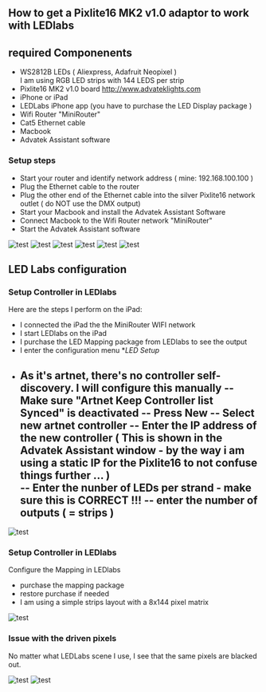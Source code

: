 
## How to get a Pixlite16 MK2 v1.0 adaptor to work with LEDlabs

## required Componenents   
- WS2812B LEDs ( Aliexpress, Adafruit Neopixel )  
  I am using RGB LED strips with 144 LEDS per strip 
- Pixlite16 MK2 v1.0 board http://www.advateklights.com
- iPhone or iPad 
- LEDLabs iPhone app (you have to purchase the LED Display package ) 
- Wifi Router "MiniRouter"  
- Cat5 Ethernet cable 
- Macbook 
- Advatek Assistant software   


### Setup steps 
- Start your router and identify network address ( mine: 192.168.100.100 ) 
- Plug the Ethernet cable to the router 
- Plug the other end of the Ethernet cable into the silver Pixlite16 network outlet ( do NOT use the DMX output) 
- Start your Macbook and install the Advatek Assistant Software 
- Connect Macbook to the Wifi Router network "MiniRouter" 
- Start the Advatek Assistant software 

![test](pics/advatek_conf_1.jpg "Configuraton #1")
![test](pics/advatek_conf_2.jpg "Configuraton #2")
![test](pics/advatek_conf_2A.jpg "Configuraton #2A")
![test](pics/advatek_conf_3.jpg "Configuraton #3")
![test](pics/advatek_conf_4.jpg "Configuraton #4")
![test](pics/advatek_conf_5.jpg "Configuraton #5")


## LED Labs configuration 

### Setup Controller in LEDlabs  
Here are the steps I perform on the iPad:

- I connected the iPad the the MiniRouter WIFI network
- I start LEDlabs on the iPad
- I purchase the LED Mapping package from LEDlabs to see the output 
- I enter the configuration menu **LED Setup*
- As it's artnet, there's no controller self-discovery. I will configure this manually 
  -- Make sure "Artnet Keep Controller list Synced" is deactivated 
  -- Press New 
  -- Select new artnet controller
  -- Enter the IP address of the new controller ( This is shown in the Advatek Assistant window - by the way i am using a static IP for the Pixlite16 to not confuse things further ... )  
  -- Enter the nunber of LEDs per strand - make sure this is CORRECT !!! 
  -- enter the number of outputs ( = strips ) 
  -- 

![test](pics/ledlabs_1.jpg "Ledlabs Configuraton #1") 


### Setup Controller in LEDlabs   
Configure the Mapping in LEDlabs 

- purchase the mapping package 
- restore purchase if needed 
- I am using a simple strips layout with a 8x144 pixel matrix 

![test](pics/ledlabs_2.jpg "Ledlabs Configuraton #2") 

### Issue with the driven pixels 

No matter what LEDLabs scene I use, I see that the same pixels are blacked out. 

![test](pics/strips_issue.jpg "Ledlabs Issue #1")
![test](pics/strips_issue_2.jpg "Ledlabs Issue #2")

